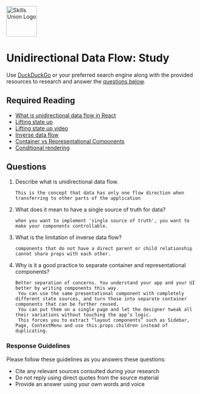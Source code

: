 [<img src="assets/images/su-logo.png" alt="Skills Union Logo" height="80px" />](https://www.skillsunion.com/)

# Unidirectional Data Flow: Study

Use [DuckDuckGo](https://duckduckgo.com/) or your preferred search engine along with the provided resources to research and answer the [questions below](#questions).

## Required Reading

- [What is unidirectional data flow in React](https://flaviocopes.com/react-unidirectional-data-flow/)
- [Lifting state up](https://reactjs.org/docs/lifting-state-up.html)
- [Lifting state up video](https://www.youtube.com/watch?v=ahKsy1FS45k)
- [Inverse data flow](https://dev.to/isabelxklee/understanding-inverse-data-flow-in-react-3cg7)
- [Container vs Representational Components](https://medium.com/@dan_abramov/smart-and-dumb-components-7ca2f9a7c7d0)
- [Conditional rendering](https://www.youtube.com/watch?v=fAUkKh-WfLM)

## Questions

1. Describe what is unidirectional data flow.

   ```
   This is the concept that data has only one flow direction when transferring to other parts of the application
   ```

2. What does it mean to have a single source of truth for data?

   ```
   when you want to implement 'single source of truth', you want to make your components controllable.
   ```

3. What is the limitation of inverse data flow?

   ```
   components that do not have a direct parent or child relationship cannot share props with each other.
   ```

4. Why is it a good practice to separate container and representational components?
   ```
   Better separation of concerns. You understand your app and your UI better by writing components this way.
    You can use the same presentational component with completely different state sources, and turn those into separate container components that can be further reused.
    You can put them on a single page and let the designer tweak all their variations without touching the app’s logic.
    This forces you to extract “layout components” such as Sidebar, Page, ContextMenu and use this.props.children instead of duplicating.
   ```

### Response Guidelines

Please follow these guidelines as you answers these questions:

- Cite any relevant sources consulted during your research
- Do not reply using direct quotes from the source material
- Provide an answer using your own words and voice
